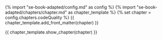 <frontmatter>
{% import "se-book-adapted/config.md" as config %}
{% import "se-book-adapted/chapters/chapter.md" as chapter_template %}
{% set chapter = config.chapters.codeQuality %}
{{ chapter_template.add_front_matter(chapter) }}
</frontmatter>

{{ chapter_template.show_chapter(chapter) }}